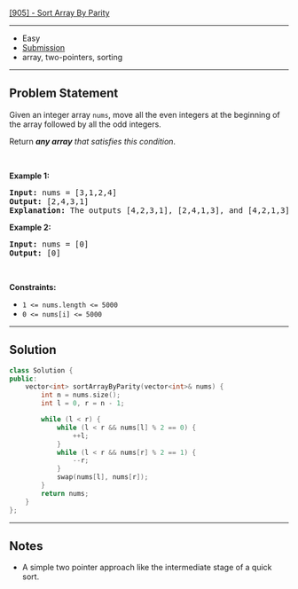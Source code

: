 [[905] - Sort Array By Parity](https://leetcode.com/problems/sort-array-by-parity)

---

- Easy
- [Submission](https://leetcode.com/problems/sort-array-by-parity/submissions/1061065216/)
- array, two-pointers, sorting

---

## Problem Statement

<p>Given an integer array <code>nums</code>, move all the even integers at the beginning of the array followed by all the odd integers.</p>

<p>Return <em><strong>any array</strong> that satisfies this condition</em>.</p>

<p>&nbsp;</p>
<p><strong class="example">Example 1:</strong></p>

<pre>
<strong>Input:</strong> nums = [3,1,2,4]
<strong>Output:</strong> [2,4,3,1]
<strong>Explanation:</strong> The outputs [4,2,3,1], [2,4,1,3], and [4,2,1,3] would also be accepted.
</pre>

<p><strong class="example">Example 2:</strong></p>

<pre>
<strong>Input:</strong> nums = [0]
<strong>Output:</strong> [0]
</pre>

<p>&nbsp;</p>
<p><strong>Constraints:</strong></p>

<ul>
	<li><code>1 &lt;= nums.length &lt;= 5000</code></li>
	<li><code>0 &lt;= nums[i] &lt;= 5000</code></li>
</ul>


---

## Solution

```cpp
class Solution {
public:
    vector<int> sortArrayByParity(vector<int>& nums) {
        int n = nums.size();
        int l = 0, r = n - 1;

        while (l < r) {
            while (l < r && nums[l] % 2 == 0) {
                ++l;
            }
            while (l < r && nums[r] % 2 == 1) {
                --r;
            }
            swap(nums[l], nums[r]);
        }
        return nums;
    }
};
```

---

## Notes

- A simple two pointer approach like the intermediate stage of a quick sort.
